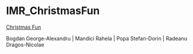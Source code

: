 # IMR_ChristmasFun
[Christmas Fun](https://docs.google.com/document/d/1v5Jyrgha6MZw0_70-rqKinBtwSrkkF6IX8TnhwIjIDs)

Bogdan George-Alexandru | Mandici Rahela | Popa Stefan-Dorin | Radeanu Dragos-Nicolae
